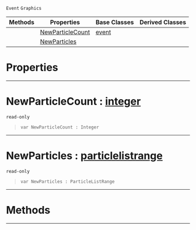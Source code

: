  `Event` `Graphics`



|Methods|Properties|Base Classes|Derived Classes|
|---|---|---|---|
| |[ NewParticleCount](particleevent.md#newparticlecount-zilch-en)|[event](event.md)| |
| |[ NewParticles](particleevent.md#newparticles-zilch-engine)| | |


 #  Properties


---  
 #  NewParticleCount : [integer](../nada_base_types/integer.md)

 `read-only`

> 
> ```TS:Nada
> var NewParticleCount : Integer


---  
 #  NewParticles : [particlelistrange](particlelistrange.md)

 `read-only`

> 
> ```TS:Nada
> var NewParticles : ParticleListRange


---  
 #  Methods


---  
 

 